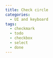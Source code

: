 ```yaml
---
title: Check circle
categories:
  - UI and keyboard
tags:
  - checkmark
  - todo
  - checkbox
  - select
  - done
---
```

